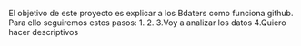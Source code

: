 El objetivo de este proyecto es explicar a los Bdaters como funciona github.
Para ello seguiremos estos pasos:
1.
2.
3.Voy a analizar los datos
4.Quiero hacer descriptivos